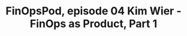 ---
title: FinOpsPod, episode 04 Kim Wier - FinOps as Product, Part 1
description: Kim Wier, Director of Efficiency Engineering at Target joins the show and shares her career path, how she has built her team, leveraging Target's culture and commitment to learn. We also dive into the why and how Kim's team are building their own FinOps toolset. You do not want to miss this conversation!
date-added: Apr 2022
type: Podcast
source: Foundation Contribution
label: 
cloud-provider: 
  - Multi-Cloud
framework-capabilities:
  - FinOps Education & Enablement
  - Establishing FinOps Culture
link: https://finopspod.captivate.fm/episode/kim-wier-finops-as-product
permalink: /resources/not-here/
weight: 20
listing: true
---